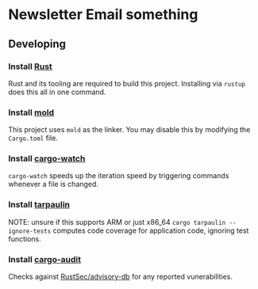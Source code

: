 # Newsletter Email something

## Developing

### Install [Rust](https://www.rust-lang.org/tools/install)

Rust and its tooling are required to build this project. Installing via ``rustup`` does this all in one command.

### Install [mold](https://github.com/rui314/mold)

This project uses ``mold`` as the linker. You may disable this by modifying the ``Cargo.toml`` file.

### Install [cargo-watch](https://crates.io/crates/cargo-watch)

``cargo-watch`` speeds up the iteration speed by triggering commands whenever a file is changed.

### Install [tarpaulin](https://github.com/xd009642/tarpaulin)

NOTE: unsure if this supports ARM or just x86_64
``cargo tarpaulin --ignore-tests`` computes code coverage for application code, ignoring test functions.

### Install [cargo-audit](https://crates.io/crates/cargo-audit)

Checks against [RustSec/advisory-db](https://github.com/RustSec/advisory-db) for any reported vunerabilities.
